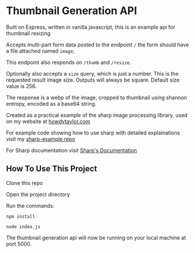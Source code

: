 # Thumbnail Generation API

Built on Express, written in vanilla javascript, this is an example api for thumbnail resizing

Accepts multi-part form data posted to the endpoint `/` the form should have a file attached named `image`;

This endpoint also responds on `/thumb` and `/resize`.

Optionally also accepts a `size` query, which is just a number. This is the requested result image size. Outputs will always be square. Default size value is 256.

The response is a webp of the image, cropped to thumbnail using shannon entropy, encoded as a base64 string.

Created as a practical example of the sharp image processing library, used on my website at [howdytaylor.com](https://howdytaylor.com)

For example code showing how to use sharp with detailed explainations visit my [sharp-example repo](https://github.com/Theagentxero/sharp-example)

For Sharp documentation visit [Sharp's Documentation](https://sharp.pixelplumbing.com/)


## How To Use This Project

Clone this repo

Open the project directory

Run the commands:
```
npm install
```

```
node index.js
```

The thumbnail generation api will now be running on your local machine at port 5000.
